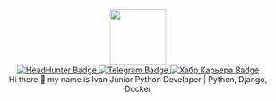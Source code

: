 <div id="header" align="center">
  <img src="https://media.giphy.com/media/M9gbBd9nbDrOTu1Mqx/giphy.gif" width="100"/>
    <div id="badges">
      <a href="https://ufa.hh.ru/applicant/resumes/view?resume=3842e1b9ff0b23adf20039ed1f54774154374c">
        <img src="https://img.shields.io/badge/HeadHunter-red?style=for-the-badge&logo=HeadHunter&logoColor=white" alt="HeadHunter Badge"/>
      </a>
      <a href="https://t.me/salym_petroleum">
        <img src="https://img.shields.io/badge/Telegram-blue?style=for-the-badge&logo=Telegram&logoColor=white" alt="Telegram Badge"/>
      </a>
      <a href="https://career.habr.com/strannik1922">
        <img src="https://img.shields.io/badge/Хабр Карьера-grey?style=for-the-badge&logo=Хабр Карьера&logoColor=white" alt="Хабр Карьера Badge"/>
      </a>
    </div>
  Hi there 👋 my name is Ivan
  Junior Python Developer | Python, Django, Docker
</div>

